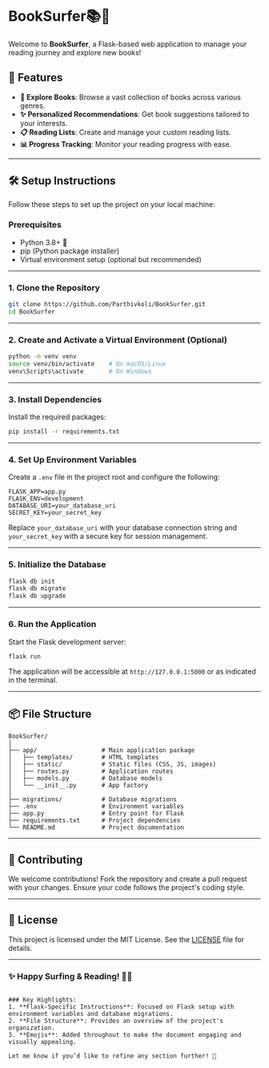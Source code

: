 # BookSurfer📚🌊   

Welcome to **BookSurfer**, a Flask-based web application to manage your reading journey and explore new books!  

## 🚀 Features  

- **📖 Explore Books**: Browse a vast collection of books across various genres.  
- **✨ Personalized Recommendations**: Get book suggestions tailored to your interests.  
- **📋 Reading Lists**: Create and manage your custom reading lists.  
- **📊 Progress Tracking**: Monitor your reading progress with ease.  

---

## 🛠️ Setup Instructions  

Follow these steps to set up the project on your local machine:  

### Prerequisites  

- Python 3.8+ 🐍  
- pip (Python package installer)  
- Virtual environment setup (optional but recommended)  

---

### 1. Clone the Repository  

```bash  
git clone https://github.com/Parthivkoli/BookSurfer.git  
cd BookSurfer  
```  

---

### 2. Create and Activate a Virtual Environment (Optional)  

```bash  
python -m venv venv  
source venv/bin/activate    # On macOS/Linux  
venv\Scripts\activate       # On Windows  
```  

---

### 3. Install Dependencies  

Install the required packages:  

```bash  
pip install -r requirements.txt  
```  

---

### 4. Set Up Environment Variables  

Create a `.env` file in the project root and configure the following:  

```plaintext  
FLASK_APP=app.py  
FLASK_ENV=development  
DATABASE_URI=your_database_uri  
SECRET_KEY=your_secret_key  
```  

Replace `your_database_uri` with your database connection string and `your_secret_key` with a secure key for session management.  

---

### 5. Initialize the Database  

```bash  
flask db init  
flask db migrate  
flask db upgrade  
```  

---

### 6. Run the Application  

Start the Flask development server:  

```bash  
flask run  
```  

The application will be accessible at `http://127.0.0.1:5000` or as indicated in the terminal.  

---

## 📦 File Structure  

```plaintext  
BookSurfer/  
│  
├── app/                  # Main application package  
│   ├── templates/        # HTML templates  
│   ├── static/           # Static files (CSS, JS, images)  
│   ├── routes.py         # Application routes  
│   ├── models.py         # Database models  
│   └── __init__.py       # App factory  
│  
├── migrations/           # Database migrations  
├── .env                  # Environment variables  
├── app.py                # Entry point for Flask  
├── requirements.txt      # Project dependencies  
└── README.md             # Project documentation  
```  

---

## 🤝 Contributing  

We welcome contributions! Fork the repository and create a pull request with your changes. Ensure your code follows the project's coding style.  

---

## 📄 License  

This project is licensed under the MIT License. See the [LICENSE](LICENSE) file for details.  

---

### ✨ Happy Surfing & Reading! 📖✨  
```

### Key Highlights:
1. **Flask-Specific Instructions**: Focused on Flask setup with environment variables and database migrations.
2. **File Structure**: Provides an overview of the project's organization.
3. **Emojis**: Added throughout to make the document engaging and visually appealing.

Let me know if you’d like to refine any section further! 🚀
